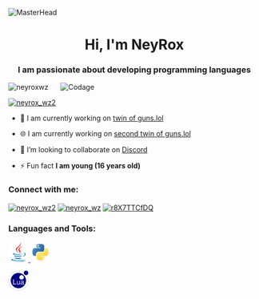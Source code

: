 ![MasterHead](https://cdn.discordapp.com/attachments/881500945903648819/1152250831421313154/giphy_1.gif)
<h1 align="center">Hi, I'm NeyRox</h1>
<h3 align="center">I am passionate about developing programming languages</h3>
<img align="right" alt="Codage" width="400" src="https://ardas-it.com/uploads/images/blogs/giph.gif">

<p align="left"> <img src="https://komarev.com/ghpvc/?username=neyroxwz&label=Profile%20views&color=0e75b6&style=flat" alt="neyroxwz" /> </p>

<p align="left"> <a href="https://twitter.com/neyrox_wz2" target="blank"><img src="https://img.shields.io/twitter/follow/neyrox_wz2?logo=twitter&style=for-the-badge" alt="neyrox_wz2" /></a> </p>

- 👕 I am currently working on [twin of guns.lol](https://biositeexemple.vercel.app/)

- 🌐 I am currently working on [second twin of guns.lol](https://neyrox.vercel.app)

- 👯 I’m looking to collaborate on [Discord](nothing)

- ⚡ Fun fact **I am young (16 years old)**

<h3 align="left">Connect with me:</h3>
<p align="left">
<a href="https://twitter.com/neyrox_wz2" target="blank"><img align="center" src="https://raw.githubusercontent.com/rahuldkjain/github-profile-readme-generator/master/src/images/icons/Social/twitter.svg" alt="neyrox_wz2" height="30" width="40" /></a>
<a href="https://www.youtube.com/c/neyrox_wz" target="blank"><img align="center" src="https://raw.githubusercontent.com/rahuldkjain/github-profile-readme-generator/master/src/images/icons/Social/youtube.svg" alt="neyrox_wz" height="30" width="40" /></a>
<a href="https://discord.gg/Xpmuabmeg4" target="blank"><img align="center" src="https://raw.githubusercontent.com/rahuldkjain/github-profile-readme-generator/master/src/images/icons/Social/discord.svg" alt="r8X7TTCfDQ" height="30" width="40" /></a>
</p>

<h3 align="left">Languages and Tools:</h3>
<p align="left"> <a href="https://www.java.com" target="_blank" rel="noreferrer"> <img src="https://raw.githubusercontent.com/devicons/devicon/master/icons/java/java-original.svg" alt="java" width="40" height="40"/> </a> <a href="https://www.python.org" target="_blank" rel="noreferrer"> <img src="https://raw.githubusercontent.com/devicons/devicon/master/icons/python/python-original.svg" alt="python" width="40" height="40"/> </a> </p> <a href="https://www.lua.org" target="_blank" rel="noreferrer"> <img src="https://raw.githubusercontent.com/devicons/devicon/master/icons/lua/lua-original.svg" alt="lua" width="40" height="40"/> </a> </p>
